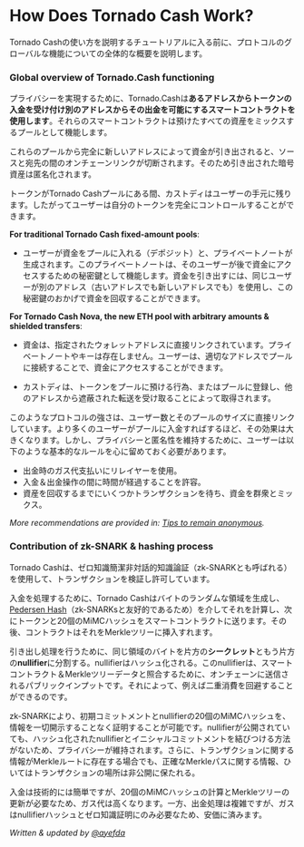 # How Does Tornado Cash Work?
Tornado Cashの使い方を説明するチュートリアルに入る前に、プロトコルのグローバルな機能についての全体的な概要を説明します。

### Global overview of Tornado.Cash functioning

プライバシーを実現するために、Tornado.Cashは**あるアドレスからトークンの入金を受け付け別のアドレスからその出金を可能にするスマートコントラクトを使用します**。それらのスマートコントラクトは預けたすべての資産をミックスするプールとして機能します。

これらのプールから完全に新しいアドレスによって資金が引き出されると、ソースと宛先の間のオンチェーンリンクが切断されます。そのため引き出された暗号資産は匿名化されます。

トークンがTornado Cashプールにある間、カストディはユーザーの手元に残ります。したがってユーザーは自分のトークンを完全にコントロールすることができます。

**For traditional Tornado Cash fixed-amount pools**:

* ユーザーが資金をプールに入れる（デポジット）と、プライベートノートが生成されます。このプライベートノートは、そのユーザーが後で資金にアクセスするための秘密鍵として機能します。資金を引き出すには、同じユーザーが別のアドレス（古いアドレスでも新しいアドレスでも）を使用し、この秘密鍵のおかげで資金を回収することができます。

**For Tornado Cash Nova, the new ETH pool with arbitrary amounts & shielded transfers**:

* 資金は、指定されたウォレットアドレスに直接リンクされています。プライベートノートやキーは存在しません。ユーザーは、適切なアドレスでプールに接続することで、資金にアクセスすることができます。

* カストディは、トークンをプールに預ける行為、またはプールに登録し、他のアドレスから遮蔽された転送を受け取ることによって取得されます。

このようなプロトコルの強さは、ユーザー数とそのプールのサイズに直接リンクしています。より多くのユーザーがプールに入金すればするほど、その効果は大きくなります。しかし、プライバシーと匿名性を維持するために、ユーザーは以下のような基本的なルールを心に留めておく必要があります。

* 出金時のガス代支払いにリレイヤーを使用。
* 入金＆出金操作の間に時間が経過することを許容。
* 資産を回収するまでにいくつかトランザクションを待ち、資金を群衆とミックス。

*More recommendations are provided in:* [*Tips to remain anonymous*](tips-to-remain-anonymous.md)*.*

### Contribution of zk-SNARK & hashing process
Tornado Cashは、ゼロ知識簡潔非対話的知識論証（zk-SNARKとも呼ばれる）を使用して、トランザクションを検証し許可しています。

入金を処理するために、Tornado Cashはバイトのランダムな領域を生成し、[Pedersen Hash](https://iden3-docs.readthedocs.io/en/latest/iden3_repos/research/publications/zkproof-standards-workshop-2/pedersen-hash/pedersen.html)（zk-SNARKsと友好的であるため）を介してそれを計算し、次にトークンと20個のMiMCハッシュをスマートコントラクトに送ります。その後、コントラクトはそれをMerkleツリーに挿入すれます。

引き出し処理を行うために、同じ領域のバイトを片方の**シークレット**ともう片方の**nullifier**に分割する。nullifierはハッシュ化される。このnullifierは、スマートコントラクト＆Merkleツリーデータと照合するために、オンチェーンに送信されるパブリックインプットです。それによって、例えば二重消費を回避することができるのです。

zk-SNARKにより、初期コミットメントとnullifierの20個のMiMCハッシュを、情報を一切開示することなく証明することが可能です。nullifierが公開されていても、ハッシュ化されたnullifierとイニシャルコミットメントを結びつける方法がないため、プライバシーが維持されます。さらに、トランザクションに関する情報がMerkleルートに存在する場合でも、正確なMerkleパスに関する情報、ひいてはトランザクションの場所は非公開に保たれる。

入金は技術的には簡単ですが、20個のMiMCハッシュの計算とMerkleツリーの更新が必要なため、ガス代は高くなります。一方、出金処理は複雑ですが、ガスはnullifierハッシュとゼロ知識証明にのみ必要なため、安価に済みます。

*Written & updated by* [*@ayefda*](https://torn.community/u/ayefda)

